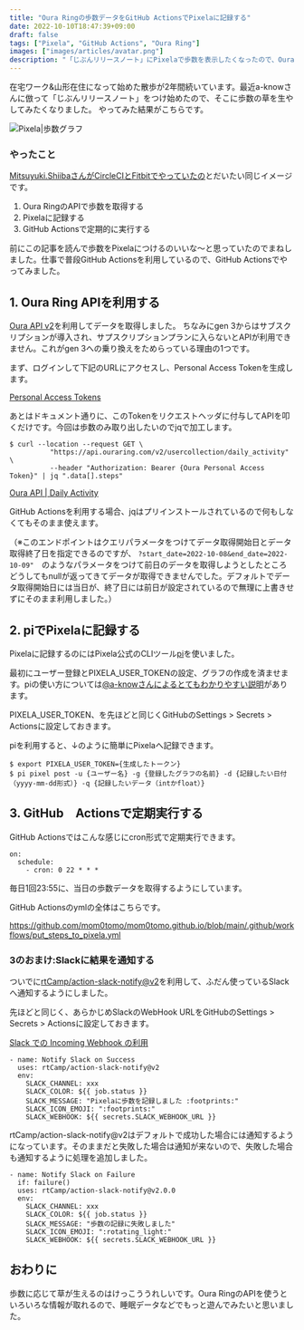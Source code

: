 ```yaml
---
title: "Oura Ringの歩数データをGitHub ActionsでPixelaに記録する"
date: 2022-10-10T18:47:39+09:00
draft: false
tags: ["Pixela", "GitHub Actions", "Oura Ring"]
images: ["images/articles/avatar.png"]
description: "「じぶんリリースノート」にPixelaで歩数を表示したくなったので、Oura Ringから歩数データを取得してGitHub Actionsで自動で記録するようにしました。"
---
```


在宅ワーク&山形在住になって始めた散歩が2年間続いています。最近a-knowさんに倣って「じぶんリリースノート」をつけ始めたので、そこに歩数の草を生やしてみたくなりました。
やってみた結果がこちらです。

![Pixela|歩数グラフ](https://pixe.la/v1/users/mom0tomo/graphs/pedometer)

### やったこと

[Mitsuyuki.ShiibaさんがCircleCIとFitbitでやっていたの]((https://bufferings.hatenablog.com/entry/2022/02/27/150342))とだいたい同じイメージです。

1. Oura RingのAPIで歩数を取得する
2. Pixelaに記録する
3. GitHub Actionsで定期的に実行する

前にこの記事を読んで歩数をPixelaにつけるのいいな〜と思っていたのでまねしました。仕事で普段GitHub Actionsを利用しているので、GitHub Actionsでやってみました。

## 1. Oura Ring APIを利用する

[Oura API v2](https://cloud.ouraring.com/v2/docs)を利用してデータを取得しました。
ちなみにgen 3からはサブスクリプションが導入され、サプスクリプションプランに入らないとAPIが利用できません。これがgen 3への乗り換えをためらっている理由の1つです。

まず、ログインして下記のURLにアクセスし、Personal Access Tokenを生成します。

[Personal Access Tokens](https://cloud.ouraring.com/personal-access-tokens)

あとはドキュメント通りに、このTokenをリクエストヘッダに付与してAPIを叩くだけです。今回は歩数のみ取り出したいのでjqで加工します。

```:bash
$ curl --location --request GET \
          "https://api.ouraring.com/v2/usercollection/daily_activity" \
          --header "Authorization: Bearer {Oura Personal Access Token}" | jq ".data[].steps"
```

[Oura API | Daily Activity](https://cloud.ouraring.com/v2/docs#tag/Daily-Activity)

GitHub Actionsを利用する場合、jqはプリインストールされているので何もしなくてもそのまま使えます。

（※このエンドポイントはクエリパラメータをつけてデータ取得開始日とデータ取得終了日を指定できるのですが、 `?start_date=2022-10-08&end_date=2022-10-09"`　のようなパラメータをつけて前日のデータを取得しようとしたところどうしてもnullが返ってきてデータが取得できませんでした。デフォルトでデータ取得開始日には当日が、終了日には前日が設定されているので無理に上書きせずにそのまま利用しました。）

## 2. piでPixelaに記録する

Pixelaに記録するのにはPixela公式のCLIツール[pi](https://github.com/a-know/pi)を使いました。

最初にユーザー登録とPIXELA_USER_TOKENの設定、グラフの作成を済ませます。piの使い方については[@a-knowさんによるとてもわかりやすい説明](https://blog.a-know.me/entry/2019/02/24/214142)があります。



PIXELA_USER_TOKEN、を先ほどと同じくGitHubのSettings > Secrets > Actionsに設定しておきます。

piを利用すると、↓のように簡単にPixelaへ記録できます。

```:bash
$ export PIXELA_USER_TOKEN={生成したトークン}
$ pi pixel post -u {ユーザー名} -g {登録したグラフの名前} -d {記録したい日付（yyyy-mm-dd形式）} -q {記録したいデータ（intかfloat）}
```

## 3. GitHub　Actionsで定期実行する

GitHub Actionsではこんな感じにcron形式で定期実行できます。

```:bash
on:
  schedule:
    - cron: 0 22 * * *
```

毎日1回23:55に、当日の歩数データを取得するようにしています。

GitHub Actionsのymlの全体はこちらです。

https://github.com/mom0tomo/mom0tomo.github.io/blob/main/.github/workflows/put_steps_to_pixela.yml

### 3のおまけ:Slackに結果を通知する

ついでに[rtCamp/action-slack-notify@v2](https://github.com/rtCamp/action-slack-notify)を利用して、ふだん使っているSlackへ通知するようにしました。

先ほどと同じく、あらかじめSlackのWebHook URLをGitHubのSettings > Secrets > Actionsに設定しておきます。

[Slack での Incoming Webhook の利用](https://slack.com/intl/ja-jp/help/articles/115005265063-Slack-%E3%81%A7%E3%81%AE-Incoming-Webhook-%E3%81%AE%E5%88%A9%E7%94%A8#incoming-webhook-u12398u35373u23450)

```:bash
- name: Notify Slack on Success
  uses: rtCamp/action-slack-notify@v2
  env:
    SLACK_CHANNEL: xxx
    SLACK_COLOR: ${{ job.status }}
    SLACK_MESSAGE: "Pixelaに歩数を記録しました :footprints:"
    SLACK_ICON_EMOJI: ":footprints:"
    SLACK_WEBHOOK: ${{ secrets.SLACK_WEBHOOK_URL }}
```

rtCamp/action-slack-notify@v2はデフォルトで成功した場合には通知するようになっています。そのままだと失敗した場合は通知が来ないので、失敗した場合も通知するように処理を追加しました。

```:bash
- name: Notify Slack on Failure
  if: failure()
  uses: rtCamp/action-slack-notify@v2.0.0
  env:
    SLACK_CHANNEL: xxx
    SLACK_COLOR: ${{ job.status }}
    SLACK_MESSAGE: "歩数の記録に失敗しました"
    SLACK_ICON_EMOJI: ":rotating_light:"
    SLACK_WEBHOOK: ${{ secrets.SLACK_WEBHOOK_URL }}
```

## おわりに

歩数に応じて草が生えるのはけっこううれしいです。Oura RingのAPIを使うといろいろな情報が取れるので、睡眠データなどでもっと遊んでみたいと思いました。
